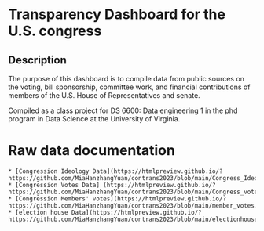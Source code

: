 # Transparency Dashboard for the U.S. congress
## Description

The purpose of this dashboard is to compile data from public sources on the voting, bill sponsorship, committee work, and financial contributions of members of the U.S. House of Representatives and senate.

Compiled as a class project for DS 6600: Data engineering 1 in the phd program in Data Science at the University of Virginia.

# Raw data documentation

	* [Congression Ideology Data](https://htmlpreview.github.io/?https://github.com/MiaHanzhangYuan/contrans2023/blob/main/Congress_Ideology.html)
	* [Congression Votes Data] (https://htmlpreview.github.io/?https://github.com/MiaHanzhangYuan/contrans2023/blob/main/Congress_votes.html)
	* [Congression Members' votes](https://htmlpreview.github.io/?https://github.com/MiaHanzhangYuan/contrans2023/blob/main/member_votes.html)
	* [election house Data](https://htmlpreview.github.io/?https://github.com/MiaHanzhangYuan/contrans2023/blob/main/electionhouse.html)
